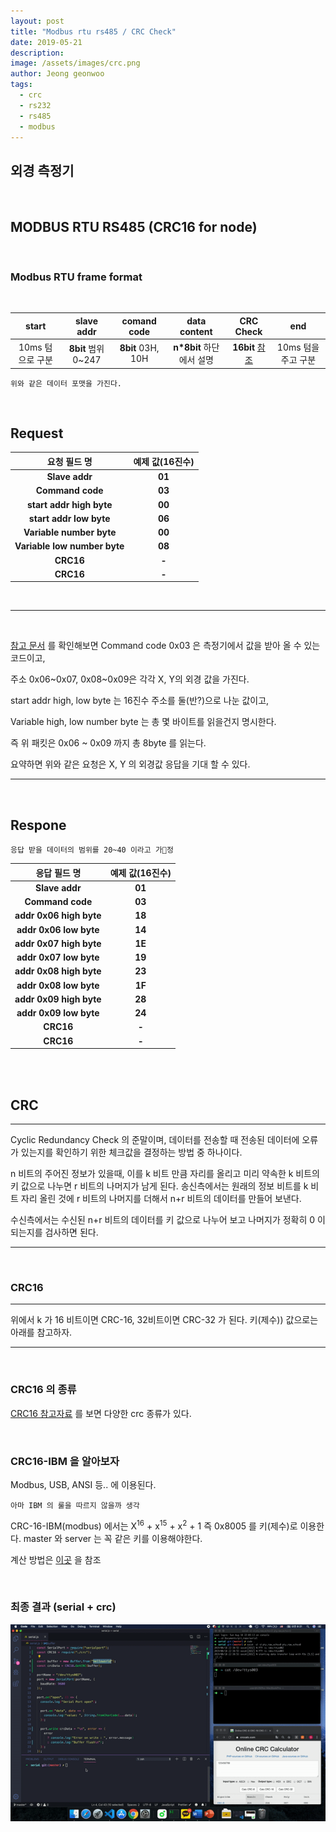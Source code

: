 ```yaml
---
layout: post
title: "Modbus rtu rs485 / CRC Check"
date: 2019-05-21
description:
image: /assets/images/crc.png
author: Jeong geonwoo
tags:
  - crc
  - rs232
  - rs485
  - modbus
---
```


## 외경 측정기

<br/>

## MODBUS RTU RS485 (CRC16 for node)

<br/>

### Modbus RTU frame format

<br/>

|    start    |    slave addr     |    comand code    |    data content     |         CRC Check         |      end      |
| :---------: | :---------------: | :---------------: | :-----------------: | :-----------------------: | :-----------: |
| 10ms 텀으로 구분 | **8bit** 범위 0~247 | **8bit** 03H, 10H | **n\*8bit** 하단에서 설명 | **16bit** [참조](naver.com) | 10ms 텀을 주고 구분 |

    위와 같은 데이터 포맷을 가진다.

<br/>

## Request

|             요청 필드 명              | 예제 값(16진수) |
| :------------------------------: | :--------: |
|        <b>Slave addr</b>         | <b>01</b>  |
|       <b>Command code</b>        | <b>03</b>  |
|   <b>start addr high byte</b>    | <b>00</b>  |
|    <b>start addr low byte</b>    | <b>06</b>  |
|   <b>Variable number byte </b>   | <b>00</b>  |
| <b>Variable low number byte </b> | <b>08</b>  |
|           <b>CRC16</b>           |  <b>-</b>  |
|           <b>CRC16</b>           |  <b>-</b>  |

<br>

---

<br/>

<a href="https://drive.google.com/drive/folders/1sd7yxczFnP95oezSRXYtMkZyUGJCGVsv?usp=sharing">참고 문서</a> 를 확인해보면 Command code 0x03 은 측정기에서 값을 받아 올 수 있는 코드이고,

주소 0x06\~0x07, 0x08\~0x09은 각각 X, Y의 외경 값을 가진다.

start addr high, low byte 는 16진수 주소를 둘(반?)으로 나눈 값이고,

Variable high, low number byte 는 총 몇 바이트를 읽을건지 명시한다.

즉 위 패킷은 0x06 \~ 0x09 까지 총 8byte 를 읽는다.

요약하면 위와 같은 요청은 X, Y 의 외경값 응답을 기대 할 수 있다.

---

<br/>

## Respone

    응답 받을 데이터의 범위를 20~40 이라고 가정

|          응답 필드 명           | 예제 값(16진수) |
| :------------------------: | :--------: |
|     <b>Slave addr</b>      | <b>01</b>  |
|    <b>Command code</b>     | <b>03</b>  |
| <b>addr 0x06 high byte</b> | <b>18</b>  |
| <b>addr 0x06 low byte</b>  | <b>14</b>  |
| <b>addr 0x07 high byte</b> | <b>1E</b>  |
| <b>addr 0x07 low byte</b>  | <b>19</b>  |
| <b>addr 0x08 high byte</b> | <b>23</b>  |
| <b>addr 0x08 low byte</b>  | <b>1F</b>  |
| <b>addr 0x09 high byte</b> | <b>28</b>  |
| <b>addr 0x09 low byte</b>  | <b>24</b>  |
|        <b>CRC16</b>        |  <b>-</b>  |
|        <b>CRC16</b>        |  <b>-</b>  |

<br/>

<br/>

## CRC

---

Cyclic Redundancy Check 의 준말이며, 데이터를 전송할 때 전송된 데이터에 오류가 있는지를 확인하기 위한 체크값을 결정하는 방법 중 하나이다.

n 비트의 주어진 정보가 있을때, 이를 k 비트 만큼 자리를 올리고 미리 약속한 k 비트의 키 값으로 나누면 r 비트의 나머지가 남게 된다. 송신측에서는 원래의 정보 비트를 k 비트 자리 올린 것에 r 비트의 나머지를 더해서 n+r 비트의 데이터를 만들어 보낸다.

수신측에서는 수신된 n+r 비트의 데이터를 키 값으로 나누어 보고 나머지가 정확히 0 이 되는지를 검사하면 된다.

---

<br/>

### CRC16

---

위에서 k 가 16 비트이면 CRC-16, 32비트이면 CRC-32 가 된다. 키(제수)) 값으로는 아래를 참고하자.

---

<br/>

### CRC16 의 종류

[CRC16 참고자료](https://en.wikipedia.org/wiki/Cyclic_redundancy_check#Polynomial_representations_of_cyclic_redundancy_checks) 를 보면 다양한 crc 종류가 있다.

<br/>

### **CRC16-IBM** 을 알아보자

Modbus, USB, ANSI 등.. 에 이용된다.

    아마 IBM 의 룰을 따르지 않을까 생각

CRC-16-IBM(modbus) 에서는 X<sup>16</sup> + x<sup>15</sup> + x<sup>2</sup> + 1 즉 0x8005 를 키(제수)로 이용한다. master 와 server 는 꼭 같은 키를 이용해야한다.

계산 방법은 [이곳](https://m.blog.naver.com/PostView.nhn?blogId=h111922&logNo=220640536147&proxyReferer=https%3A%2F%2Fwww.google.com%2F) 을 참조

<br/>

### **최종 결과 (serial + crc)**

![](/assets/images/crc_check.gif)
